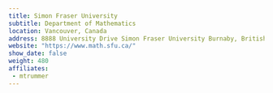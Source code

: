 ```yaml
---
title: Simon Fraser University
subtitle: Department of Mathematics
location: Vancouver, Canada
address: 8888 University Drive Simon Fraser University Burnaby, British Columbia V5A 1S6 Canada
website: "https://www.math.sfu.ca/"
show_date: false
weight: 480
affiliates:
 - mtrummer
---
```

